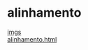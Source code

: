 # alinhamento 
<a href='https://gabrielryanft.github.io/learning/cursoemvideo/htmlecss/css/alinhamento/imgs/' target='_blank' rel='next'>imgs</a><br/>
<a href='https://gabrielryanft.github.io/learning/cursoemvideo/htmlecss/css/alinhamento/alinhamento.html' target='_blank' rel='next'>alinhamento.html</a><br/>
